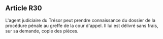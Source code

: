 Article R30
----
L'agent judiciaire du Trésor peut prendre connaissance du dossier de la
procédure pénale au greffe de la cour d'appel. Il lui est délivré sans frais,
sur sa demande, copie des pièces.
